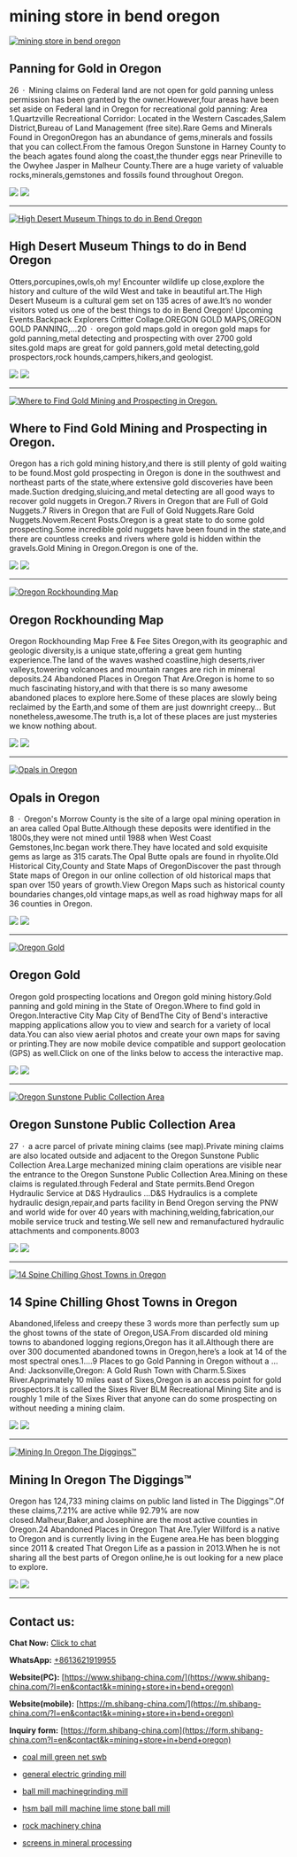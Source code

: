 # mining store in bend oregon

<a href="https://swt.shibang-china.com/?l=en&img&k=mining+store+in+bend+oregon" target="_blank">![mining store in bend oregon](http://static.shibang-china.com/all-800x300/405.jpg)</a>

## Panning for Gold in Oregon
26&ensp;&#0183;&ensp;Mining claims on Federal land are not open for gold panning unless permission has been granted by the owner.However,four areas have been set aside on Federal land in Oregon for recreational gold panning: Area 1.Quartzville Recreational Corridor: Located in the Western Cascades,Salem District,Bureau of Land Management (free site).Rare Gems and Minerals Found in OregonOregon has an abundance of gems,minerals and fossils that you can collect.From the famous Oregon Sunstone in Harney County to the beach agates found along the coast,the thunder eggs near Prineville to the Owyhee Jasper in Malheur County.There are a huge variety of valuable rocks,minerals,gemstones and fossils found throughout Oregon.


<a href="https://whatsapp.shibangsoft.com/WhatsApp.php" target="_blank" title="WhatsApp">![](http://static.shibang-china.com/icon/whatsapp.png)</a> <a href="https://swt.shibang-china.com/?l=en&icon&k=mining+store+in+bend+oregon" target="_blank">![](http://static.shibang-china.com/icon/chat-en.png)</a>

---

<a href="https://swt.shibang-china.com/?l=en&img&k=mining+store+in+bend+oregon" target="_blank">![High Desert Museum Things to do in Bend Oregon](http://static.shibang-china.com/all-800x300/1393.jpg)</a>

## High Desert Museum Things to do in Bend Oregon
Otters,porcupines,owls,oh my! Encounter wildlife up close,explore the history and culture of the wild West and take in beautiful art.The High Desert Museum is a cultural gem set on 135 acres of awe.It’s no wonder visitors voted us one of the best things to do in Bend Oregon! Upcoming Events.Backpack Explorers Critter Collage.OREGON GOLD MAPS,OREGON GOLD PANNING,…20&ensp;&#0183;&ensp;oregon gold maps.gold in oregon gold maps for gold panning,metal detecting and prospecting with over 2700 gold sites.gold maps are great for gold panners,gold metal detecting,gold prospectors,rock hounds,campers,hikers,and geologist.


<a href="https://whatsapp.shibangsoft.com/WhatsApp.php" target="_blank" title="WhatsApp">![](http://static.shibang-china.com/icon/whatsapp.png)</a> <a href="https://swt.shibang-china.com/?l=en&icon&k=mining+store+in+bend+oregon" target="_blank">![](http://static.shibang-china.com/icon/chat-en.png)</a>

---

<a href="https://swt.shibang-china.com/?l=en&img&k=mining+store+in+bend+oregon" target="_blank">![Where to Find Gold Mining and Prospecting in Oregon.](http://static.shibang-china.com/all-800x300/543.jpg)</a>

## Where to Find Gold Mining and Prospecting in Oregon.
Oregon has a rich gold mining history,and there is still plenty of gold waiting to be found.Most gold prospecting in Oregon is done in the southwest and northeast parts of the state,where extensive gold discoveries have been made.Suction dredging,sluicing,and metal detecting are all good ways to recover gold nuggets in Oregon.7 Rivers in Oregon that are Full of Gold Nuggets.7 Rivers in Oregon that are Full of Gold Nuggets.Rare Gold Nuggets.Novem.Recent Posts.Oregon is a great state to do some gold prospecting.Some incredible gold nuggets have been found in the state,and there are countless creeks and rivers where gold is hidden within the gravels.Gold Mining in Oregon.Oregon is one of the.


<a href="https://whatsapp.shibangsoft.com/WhatsApp.php" target="_blank" title="WhatsApp">![](http://static.shibang-china.com/icon/whatsapp.png)</a> <a href="https://swt.shibang-china.com/?l=en&icon&k=mining+store+in+bend+oregon" target="_blank">![](http://static.shibang-china.com/icon/chat-en.png)</a>

---

<a href="https://swt.shibang-china.com/?l=en&img&k=mining+store+in+bend+oregon" target="_blank">![Oregon Rockhounding Map](http://static.shibang-china.com/all-800x300/1341.jpg)</a>

## Oregon Rockhounding Map
Oregon Rockhounding Map Free &amp; Fee Sites Oregon,with its geographic and geologic diversity,is a unique state,offering a great gem hunting experience.The land of the waves washed coastline,high deserts,river valleys,towering volcanoes and mountain ranges are rich in mineral deposits.24 Abandoned Places in Oregon That Are.Oregon is home to so much fascinating history,and with that there is so many awesome abandoned places to explore here.Some of these places are slowly being reclaimed by the Earth,and some of them are just downright creepy… But nonetheless,awesome.The truth is,a lot of these places are just mysteries we know nothing about.


<a href="https://whatsapp.shibangsoft.com/WhatsApp.php" target="_blank" title="WhatsApp">![](http://static.shibang-china.com/icon/whatsapp.png)</a> <a href="https://swt.shibang-china.com/?l=en&icon&k=mining+store+in+bend+oregon" target="_blank">![](http://static.shibang-china.com/icon/chat-en.png)</a>

---

<a href="https://swt.shibang-china.com/?l=en&img&k=mining+store+in+bend+oregon" target="_blank">![Opals in Oregon](http://static.shibang-china.com/all-800x300/94.jpg)</a>

## Opals in Oregon
8&ensp;&#0183;&ensp;Oregon's Morrow County is the site of a large opal mining operation in an area called Opal Butte.Although these deposits were identified in the 1800s,they were not mined until 1988 when West Coast Gemstones,Inc.began work there.They have located and sold exquisite gems as large as 315 carats.The Opal Butte opals are found in rhyolite.Old Historical City,County and State Maps of OregonDiscover the past through State maps of Oregon in our online collection of old historical maps that span over 150 years of growth.View Oregon Maps such as historical county boundaries changes,old vintage maps,as well as road highway maps for all 36 counties in Oregon.


<a href="https://whatsapp.shibangsoft.com/WhatsApp.php" target="_blank" title="WhatsApp">![](http://static.shibang-china.com/icon/whatsapp.png)</a> <a href="https://swt.shibang-china.com/?l=en&icon&k=mining+store+in+bend+oregon" target="_blank">![](http://static.shibang-china.com/icon/chat-en.png)</a>

---

<a href="https://swt.shibang-china.com/?l=en&img&k=mining+store+in+bend+oregon" target="_blank">![Oregon Gold](http://static.shibang-china.com/all-800x300/68.jpg)</a>

## Oregon Gold
Oregon gold prospecting locations and Oregon gold mining history.Gold panning and gold mining in the State of Oregon.Where to find gold in Oregon.Interactive City Map City of BendThe City of Bend's interactive mapping applications allow you to view and search for a variety of local data.You can also view aerial photos and create your own maps for saving or printing.They are now mobile device compatible and support geolocation (GPS) as well.Click on one of the links below to access the interactive map.


<a href="https://whatsapp.shibangsoft.com/WhatsApp.php" target="_blank" title="WhatsApp">![](http://static.shibang-china.com/icon/whatsapp.png)</a> <a href="https://swt.shibang-china.com/?l=en&icon&k=mining+store+in+bend+oregon" target="_blank">![](http://static.shibang-china.com/icon/chat-en.png)</a>

---

<a href="https://swt.shibang-china.com/?l=en&img&k=mining+store+in+bend+oregon" target="_blank">![Oregon Sunstone Public Collection Area](http://static.shibang-china.com/all-800x300/743.jpg)</a>

## Oregon Sunstone Public Collection Area
27&ensp;&#0183;&ensp;a acre parcel of private mining claims (see map).Private mining claims are also located outside and adjacent to the Oregon Sunstone Public Collection Area.Large mechanized mining claim operations are visible near the entrance to the Oregon Sunstone Public Collection Area.Mining on these claims is regulated.through Federal and State permits.Bend Oregon Hydraulic Service at D&amp;S Hydraulics …D&amp;S Hydraulics is a complete hydraulic design,repair,and parts facility in Bend Oregon serving the PNW and world wide for over 40 years with machining,welding,fabrication,our mobile service truck and testing.We sell new and remanufactured hydraulic attachments and components.8003


<a href="https://whatsapp.shibangsoft.com/WhatsApp.php" target="_blank" title="WhatsApp">![](http://static.shibang-china.com/icon/whatsapp.png)</a> <a href="https://swt.shibang-china.com/?l=en&icon&k=mining+store+in+bend+oregon" target="_blank">![](http://static.shibang-china.com/icon/chat-en.png)</a>

---

<a href="https://swt.shibang-china.com/?l=en&img&k=mining+store+in+bend+oregon" target="_blank">![14 Spine Chilling Ghost Towns in Oregon](http://static.shibang-china.com/all-800x300/1521.jpg)</a>

## 14 Spine Chilling Ghost Towns in Oregon
Abandoned,lifeless and creepy these 3 words more than perfectly sum up the ghost towns of the state of Oregon,USA.From discarded old mining towns to abandoned logging regions,Oregon has it all.Although there are over 300 documented abandoned towns in Oregon,here’s a look at 14 of the most spectral ones.1.…9 Places to go Gold Panning in Oregon without a …And: Jacksonville,Oregon: A Gold Rush Town with Charm.5.Sixes River.Apprimately 10 miles east of Sixes,Oregon is an access point for gold prospectors.It is called the Sixes River BLM Recreational Mining Site and is roughly 1 mile of the Sixes River that anyone can do some prospecting on without needing a mining claim.


<a href="https://whatsapp.shibangsoft.com/WhatsApp.php" target="_blank" title="WhatsApp">![](http://static.shibang-china.com/icon/whatsapp.png)</a> <a href="https://swt.shibang-china.com/?l=en&icon&k=mining+store+in+bend+oregon" target="_blank">![](http://static.shibang-china.com/icon/chat-en.png)</a>

---

<a href="https://swt.shibang-china.com/?l=en&img&k=mining+store+in+bend+oregon" target="_blank">![Mining In Oregon The Diggings™](http://static.shibang-china.com/all-800x300/998.jpg)</a>

## Mining In Oregon The Diggings™
Oregon has 124,733 mining claims on public land listed in The Diggings™.Of these claims,7.21% are active while 92.79% are now closed.Malheur,Baker,and Josephine are the most active counties in Oregon.24 Abandoned Places in Oregon That Are.Tyler Willford is a native to Oregon and is currently living in the Eugene area.He has been blogging since 2011 &amp; created That Oregon Life as a passion in 2013.When he is not sharing all the best parts of Oregon online,he is out looking for a new place to explore.


<a href="https://whatsapp.shibangsoft.com/WhatsApp.php" target="_blank" title="WhatsApp">![](http://static.shibang-china.com/icon/whatsapp.png)</a> <a href="https://swt.shibang-china.com/?l=en&icon&k=mining+store+in+bend+oregon" target="_blank">![](http://static.shibang-china.com/icon/chat-en.png)</a>

---
## Contact us:

**Chat Now:** [Click to chat](https://swt.shibang-china.com?l=en&contact&k=mining+store+in+bend+oregon)

**WhatsApp:**  [+8613621919955](https://whatsapp.shibangsoft.com/WhatsApp.php)

**Website(PC):** [https://www.shibang-china.com/](https://www.shibang-china.com/?l=en&contact&k=mining+store+in+bend+oregon)

**Website(mobile):** [https://m.shibang-china.com/](https://m.shibang-china.com/?l=en&contact&k=mining+store+in+bend+oregon)

**Inquiry form:** [https://form.shibang-china.com](https://form.shibang-china.com?l=en&contact&k=mining+store+in+bend+oregon)

* [coal mill green net swb](../148/coal%20mill%20green%20net%20swb.md)

* [general electric grinding mill](../143/general%20electric%20grinding%20mill.md)

* [ball mill machinegrinding mill](../147/ball%20mill%20machinegrinding%20mill.md)

* [hsm ball mill machine lime stone ball mill](../147/hsm%20ball%20mill%20machine%20lime%20stone%20ball%20mill.md)

* [rock machinery china](../145/rock%20machinery%20china.md)

* [screens in mineral processing](../148/screens%20in%20mineral%20processing.md)